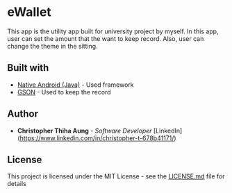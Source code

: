# eWallet
This app is the utility app built for university project by myself. In this app, user can set the amount that the want to keep record. Also, user can change the theme in the sitting.

## Built with
* [Native Android (Java)](https://developer.android.com) - Used framework
* [GSON](https://github.com/google/gson) - Used to keep the record 

## Author
* **Christopher Thiha Aung** - *Software Developer*
[LinkedIn] (https://www.linkedin.com/in/christopher-t-678b41171/)

## License
This project is licensed under the MIT License - see the [LICENSE.md](LICENSE.md) file for details
